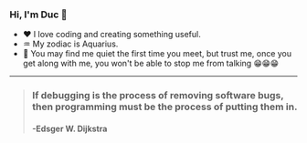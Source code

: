 ### Hi, I'm Duc 👋

- ❤ I love coding and creating something useful.
- ♒ My zodiac is Aquarius.
- 🤙 You may find me quiet the first time you meet, but trust me, once you get along with me, you won't be able to stop me from talking 😁😁😁

---

> ### If debugging is the process of removing software bugs, then programming must be the process of putting them in.
> #### -Edsger W. Dijkstra
